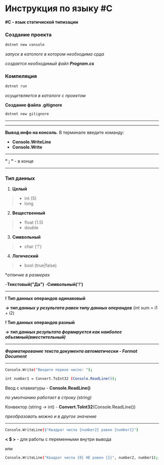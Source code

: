 # Инструкция по языку #C

**#C - язык статичиской типизации**

### Создание проекта
```sh
dotnet new console
```
_запуск в катологе в котором необходима срда_

_создается необходимый файл **Program.cs**_

### Компеляция
```sh
dotnet run
```
_осущетвляется в каталоге с проектом_

**Создание файла .gitignore**
```sh
dotnet new gitignore
```

___
___

 **Вывод инфо на консоль**.
В терминале введите команду:
- **Console.WriteLine**
- **Console.Write**
___
**" ; "** - в конце
___

### Тип данных  
1. **Целый**
>- int (5)
>- long

2. **Вещественный**
>- float (1.5)
>- double

3. **Символьный**
>- char ('!')

4. **Логический**
>- bool (true|false)

*_отличие в размерах_

-**Текстовый("Да")**
-**Символьный('!')**
___

**! Тип данных операндов одинаковый** 

_**-> тип данных у результата равен типу данных операндов**_ (int sum = i1 + i2)

**! Тип данных операндов разный**

_**-> тип данных результата формируется как наиболее объемный(вместительный)**_
___
_**Форматирование текста документа автоматически - Format Document**_
___

```sh
Console.Write("Введите первое число: ");
```
```sh
int number1 = Convert.ToInt32 (Console.ReadLine());
```
Ввод с клавиатуры - **Console.ReadLine()**

_по умолчанию работает в строку (string)_

Конвектор (string -> int) - **Convert.ToInt32**(Console.ReadLine())

_преобразовать можно и в другое значение_
___


```sh
Console.WriteLine($"Квадрат числа {number2} равен {number1}")
```
**< $ >** - для работы с переменными внутри вывода
 
 или

 ```sh
 Console.WriteLine("Квадрат числа {0} НЕ равен {1}", number2, number1);
 ```

